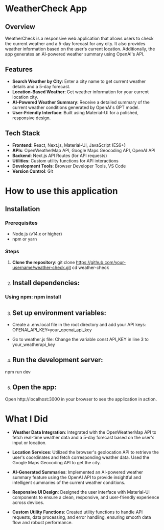 # WeatherCheck App

## Overview

WeatherCheck is a responsive web application that allows users to check the current weather and a 5-day forecast for any city. It also provides weather information based on the user's current location. Additionally, the app generates an AI-powered weather summary using OpenAI's API.

## Features

- **Search Weather by City**: Enter a city name to get current weather details and a 5-day forecast.
- **Location-Based Weather**: Get weather information for your current location city.
- **AI-Powered Weather Summary**: Receive a detailed summary of the current weather conditions generated by OpenAI's GPT model.
- **User-Friendly Interface**: Built using Material-UI for a polished, responsive design.

## Tech Stack

- **Frontend**: React, Next.js, Material-UI, JavaScript (ES6+)
- **APIs**: OpenWeatherMap API, Google Maps Geocoding API, OpenAI API
- **Backend**: Next.js API Routes (for API requests)
- **Utilities**: Custom utility functions for API interactions
- **Development Tools**: Browser Developer Tools, VS Code
- **Version Control**: Git
  
# How to use this application 
## Installation

### Prerequisites

- Node.js (v14.x or higher)
- npm or yarn

### Steps

1. **Clone the repository**:
   git clone https://github.com/your-username/weather-check.git
   cd weather-check
2. ## Install dependencies:

### Using npm: npm install

3. ## Set up environment variables:
- Create a .env.local file in the root directory and add your API keys:
OPENAI_API_KEY=your_openai_api_key

- Go to weather.js file:
Change the variable const API_KEY in line 3 to your_weatherapi_key

4. ## Run the development server:
npm run dev

5. ## Open the app:
Open http://localhost:3000 in your browser to see the application in action.

# What I Did
- **Weather Data Integration**: Integrated with the OpenWeatherMap API to fetch real-time weather data and a 5-day forecast based on the user's input or location.

- **Location Services**: Utilized the browser's geolocation API to retrieve the user's coordinates and fetch corresponding weather data. Used the Google Maps Geocoding API to get the city.

- **AI-Generated Summaries**: Implemented an AI-powered weather summary feature using the OpenAI API to provide insightful and intelligent summaries of the current weather conditions.

- **Responsive UI Design**: Designed the user interface with Material-UI components to ensure a clean, responsive, and user-friendly experience across devices.

- **Custom Utility Functions**: Created utility functions to handle API requests, data processing, and error handling, ensuring smooth data flow and robust performance.
